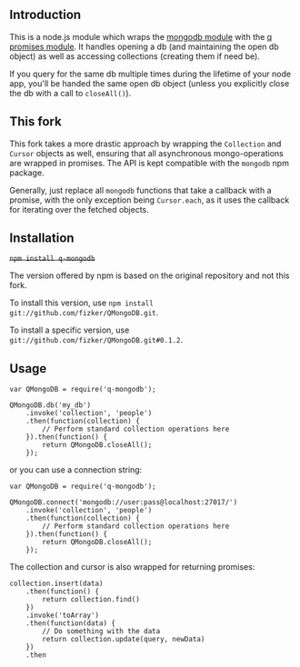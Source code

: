 Introduction
------------

This is a node.js module which wraps the
[mongodb module](https://github.com/mongodb/node-mongodb-native) with the
[q promises module](https://github.com/kriskowal/q).  It handles opening a db
(and maintaining the open db object) as well as accessing collections (creating
them if need be).

If you query for the same db multiple times during the lifetime of your node
app, you'll be handed the same open db object (unless you explicitly close the
db with a call to `closeAll()`).


This fork
---------

This fork takes a more drastic approach by wrapping the `Collection` and `Cursor`
objects as well, ensuring that all asynchronous mongo-operations are wrapped in
promises. The API is kept compatible with the `mongodb` npm package.

Generally, just replace all `mongodb` functions that take a callback with a
promise, with the only exception being `Cursor.each`, as it uses the callback
for iterating over the fetched objects.


Installation
------------

<span style=text-decoration:line-through>`npm install q-mongodb`</span>

The version offered by npm is based on the original repository and not this
fork.

To install this version, use `npm install git://github.com/fizker/QMongoDB.git`.

To install a specific version, use `git://github.com/fizker/QMongoDB.git#0.1.2`.


Usage
-----

    var QMongoDB = require('q-mongodb');

    QMongoDB.db('my_db')
        .invoke('collection', 'people')
        .then(function(collection) {
            // Perform standard collection operations here
        }).then(function() {
            return QMongoDB.closeAll();
        });

or you can use a connection string:

    var QMongoDB = require('q-mongodb');

    QMongoDB.connect('mongodb://user:pass@localhost:27017/')
        .invoke('collection', 'people')
        .then(function(collection) {
            // Perform standard collection operations here
        }).then(function() {
            return QMongoDB.closeAll();
        });

The collection and cursor is also wrapped for returning promises:

    collection.insert(data)
        .then(function() {
            return collection.find()
        })
        .invoke('toArray')
        .then(function(data) {
            // Do something with the data
            return collection.update(query, newData)
        })
        .then
